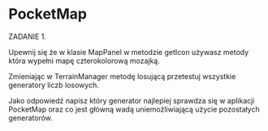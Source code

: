 # PocketMap

ZADANIE 1.

Upewnij się że w klasie MapPanel w metodzie getIcon używasz metody która wypełni mapę czterokolorową mozajką.

Zmieniając w TerrainManager metodę losującą przetestuj wszystkie generatory liczb losowych.

Jako odpowiedź napisz który generator najlepiej sprawdza się w aplikacji PocketMap oraz co jest główną wadą uniemożliwiającą użycie pozostałych generatorów.

